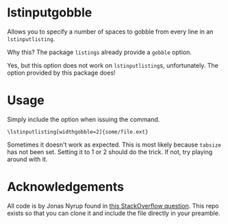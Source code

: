 # lstinputgobble

Allows you to specify a number of spaces to gobble from every line in
an `lstinputlisting`.

Why this?
The package `listings` already provide a `gobble` option.

Yes, but this option does not work on `lstinputlisting`s, unfortunately.
The option provided by this package does!

# Usage

Simply include the option when issuing the command.

    \lstinputlisting[widthgobble=2]{some/file.ext}

Sometimes it doesn't work as expected.
This is most likely because `tabsize` has not been set.
Setting it to 1 or 2 should do the trick.
If not, try playing around with it.

# Acknowledgements

All code is by Jonas Nyrup found in [this StackOverflow question](https://tex.stackexchange.com/questions/48903/how-to-extend-the-lstinputlisting-command).
This repo exists so that you can clone it and include the file directly in your preamble.

